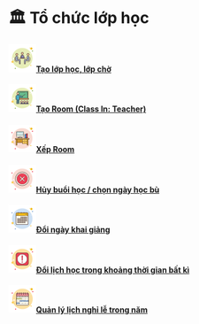 # 🏛 Tổ chức lớp học

#### ![](../../.gitbook/assets/icons8-meeting-room-50.png)[Tạo lớp học, lớp chờ](tao-lop-hoc-lop-cho.md)

#### ![](../../.gitbook/assets/icons8-classroom-50.png)[Tạo Room (Class In: Teacher)](broken-reference)

#### ![](../../.gitbook/assets/icons8-office-50.png)[Xếp Room](broken-reference)

#### ![](<../../.gitbook/assets/icons8-cancel-50 (1).png>)[Hủy buổi học / chọn ngày học bù](huy-buoi-hoc-chon-ngay-hoc-bu.md)

#### ![](../../.gitbook/assets/icons8-calendar-50.png)[Đổi ngày khai giảng](doi-ngay-khai-giang.md)

#### ![](../../.gitbook/assets/icons8-important-event-50.png)[Đổi lịch học trong khoảng thời gian bất kì](doi-lich-hoc-trong-khoang-thoi-gian-bat-ki.md)

#### ![](../../.gitbook/assets/icons8-timeline-week-50.png)[Quản lý lịch nghỉ lễ trong năm](quan-li-lich-nghi-le-trong-nam.md)


